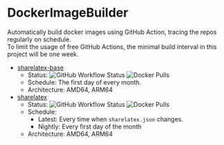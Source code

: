 # DockerImageBuilder
Automatically build docker images using GitHub Action, tracing the repos regularly on schedule.  
To limit the usage of free GitHub Actions, the minimal build interval in this project will be one week.
- [sharelatex-base](https://hub.docker.com/r/liuyujie99/sharelatex-base) 
  - Status:
  ![GitHub Workflow Status](https://img.shields.io/github/workflow/status/ActionsTools/DockerImageBuilder/sharelatex-base)
  ![Docker Pulls](https://img.shields.io/docker/pulls/liuyujie99/sharelatex-base)
  - Schedule: The first day of every month.
  - Architecture: AMD64, ARM64
- [sharelatex](https://hub.docker.com/r/liuyujie99/sharelatex) 
  - Status:
  ![GitHub Workflow Status](https://img.shields.io/github/workflow/status/ActionsTools/DockerImageBuilder/sharelatex)
  ![Docker Pulls](https://img.shields.io/docker/pulls/liuyujie99/sharelatex)
  - Schedule: 
    - Latest: Every time when `sharelatex.json` changes.
    - Nightly: Every first day of the month
  - Architecture: AMD64, ARM64


